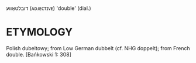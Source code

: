 דובלטאָווע
(ᴀᴅᴊᴇᴄᴛɪᴠᴇ) 
'double'
(dial.)

ETYMOLOGY
===========
Polish dubeltowу; from Low German dubbelt (cf. NHG doppelt); from French double.
[Bańkowski 1: 308]